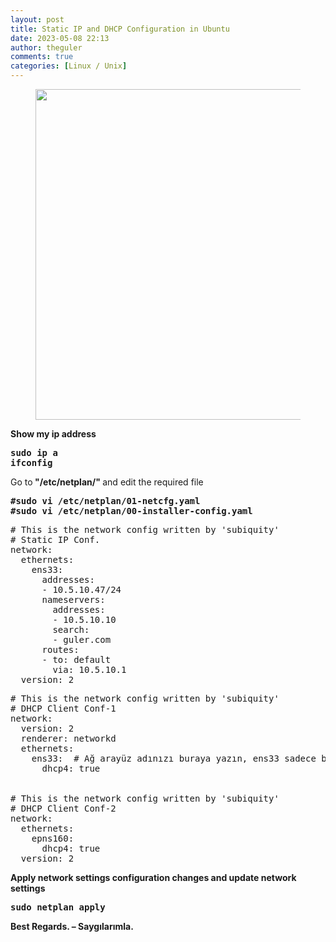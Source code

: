 ```yaml
---
layout: post
title: Static IP and DHCP Configuration in Ubuntu
date: 2023-05-08 22:13
author: theguler
comments: true
categories: [Linux / Unix]
---
```

<!-- wp:image {"id":7085,"width":"529px","height":"auto","sizeSlug":"large","linkDestination":"none","className":"is-resized"} -->
<figure class="wp-block-image size-large is-resized"><img src="https://farukguler.com/assets/post_images/ip_cvb.jpg?w=828" alt="" class="wp-image-7085" style="width:529px;height:auto" /></figure>
<!-- /wp:image -->

<!-- wp:paragraph -->
<p><strong>Show my ip address</strong></p>
<!-- /wp:paragraph -->

<!-- wp:preformatted -->
<pre class="wp-block-preformatted"><strong>sudo ip a
ifconfig</strong></pre>
<!-- /wp:preformatted -->

<!-- wp:paragraph -->
<p>Go to<strong> "/etc/netplan/" </strong>and edit the required file</p>
<!-- /wp:paragraph -->

<!-- wp:preformatted -->
<pre class="wp-block-preformatted"><strong>#sudo vi /etc/netplan/01-netcfg.yaml</strong><br><strong>#sudo vi /etc/netplan/00-installer-config.yaml</strong></pre>
<!-- /wp:preformatted -->

<!-- wp:preformatted -->
<pre class="wp-block-preformatted"># This is the network config written by 'subiquity'<br># Static IP Conf.<br>network:<br>  ethernets:<br>    ens33:<br>      addresses:<br>      - 10.5.10.47/24<br>      nameservers:<br>        addresses:<br>        - 10.5.10.10<br>        search:<br>        - guler.com<br>      routes:<br>      - to: default<br>        via: 10.5.10.1<br>  version: 2</pre>
<!-- /wp:preformatted -->

<!-- wp:preformatted -->
<pre class="wp-block-preformatted"># This is the network config written by 'subiquity'<br># DHCP Client Conf-1<br>network:<br>  version: 2<br>  renderer: networkd<br>  ethernets:<br>    ens33:  # Ağ arayüz adınızı buraya yazın, ens33 sadece bir örnektir.<br>      dhcp4: true<br><br><br># This is the network config written by 'subiquity'<br># DHCP Client Conf-2<br>network:<br>  ethernets:<br>    epns160:<br>      dhcp4: true<br>  version: 2</pre>
<!-- /wp:preformatted -->

<!-- wp:paragraph -->
<p><strong>Apply network settings configuration changes and update network settings</strong></p>
<!-- /wp:paragraph -->

<!-- wp:preformatted -->
<pre class="wp-block-preformatted"><strong>sudo netplan apply</strong></pre>
<!-- /wp:preformatted -->

<!-- wp:paragraph -->
<p><strong>Best Regards. – Saygılarımla.</strong></p>
<!-- /wp:paragraph -->
